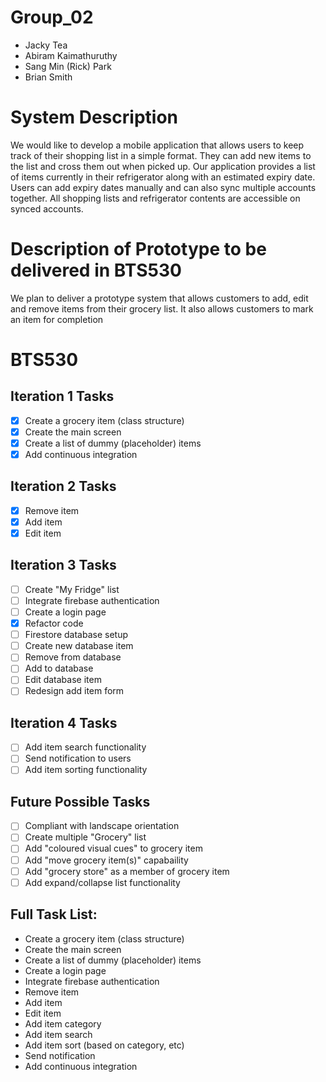 ﻿# Group_02
- Jacky Tea
- Abiram Kaimathuruthy
- Sang Min (Rick) Park
- Brian Smith

# System Description
We would like to develop a mobile application that allows users to keep track of their shopping list in a simple format. They can add new items to the list and cross them out when picked up. Our application provides a list of items currently in their refrigerator along with an estimated expiry date. Users can add expiry dates manually and can also sync multiple accounts together. All shopping lists and refrigerator contents are accessible on synced accounts.

# Description of Prototype to be delivered in BTS530
We plan to deliver a prototype system that allows customers to add, edit and remove items from their grocery list. It also allows customers to mark an item for completion 

# BTS530

## Iteration 1 Tasks

- [x] Create a grocery item (class structure)
- [x] Create the main screen
- [x] Create a list of dummy (placeholder) items
- [x] Add continuous integration

## Iteration 2 Tasks

- [x] Remove item
- [x] Add item
- [x] Edit item

## Iteration 3 Tasks

- [ ] Create "My Fridge" list
- [ ] Integrate firebase authentication
- [ ] Create a login page
- [x] Refactor code
- [ ] Firestore database setup
- [ ] Create new database item
- [ ] Remove from database
- [ ] Add to database
- [ ] Edit database item
- [ ] Redesign add item form

## Iteration 4 Tasks

- [ ] Add item search functionality
- [ ] Send notification to users
- [ ] Add item sorting functionality

## Future Possible Tasks

- [ ] Compliant with landscape orientation
- [ ] Create multiple "Grocery" list
- [ ] Add "coloured visual cues" to grocery item
- [ ] Add "move grocery item(s)" capabaility
- [ ] Add "grocery store" as a member of grocery item
- [ ] Add expand/collapse list functionality

## Full Task List:
 - Create a grocery item (class structure)
 - Create the main screen
 - Create a list of dummy (placeholder) items
 - Create a login page
 - Integrate firebase authentication
 - Remove item
 - Add item
 - Edit item
 - Add item category
 - Add item search
 - Add item sort (based on category, etc)
 - Send notification
 - Add continuous integration

